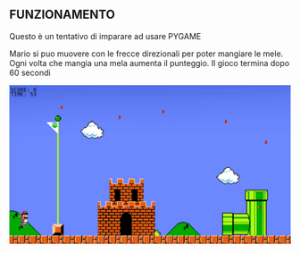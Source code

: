## FUNZIONAMENTO

Questo è un tentativo di imparare ad usare PYGAME

Mario si puo muovere con le frecce direzionali per poter mangiare le mele.
Ogni volta che mangia una mela aumenta il punteggio.
Il gioco termina dopo 60 secondi

![gif](IMMAGINI/MARIOMELA.gif)
